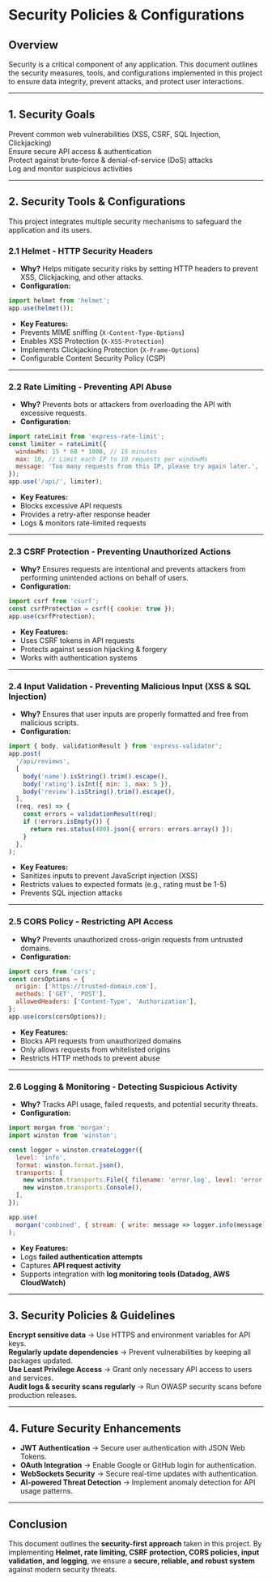 # **Security Policies & Configurations**

## **Overview**

Security is a critical component of any application. This document outlines the
security measures, tools, and configurations implemented in this project to
ensure data integrity, prevent attacks, and protect user interactions.

---

## **1. Security Goals**

Prevent common web vulnerabilities (XSS, CSRF, SQL Injection, Clickjacking)  
 Ensure secure API access & authentication  
 Protect against brute-force & denial-of-service (DoS) attacks  
 Log and monitor suspicious activities

---

## **2. Security Tools & Configurations**

This project integrates multiple security mechanisms to safeguard the
application and its users.

### **2.1 Helmet - HTTP Security Headers**

- **Why?** Helps mitigate security risks by setting HTTP headers to prevent XSS,
  Clickjacking, and other attacks.
- **Configuration:**

```js
import helmet from 'helmet';
app.use(helmet());
```

- **Key Features:**
- Prevents MIME sniffing (`X-Content-Type-Options`)
- Enables XSS Protection (`X-XSS-Protection`)
- Implements Clickjacking Protection (`X-Frame-Options`)
- Configurable Content Security Policy (CSP)

---

### **2.2 Rate Limiting - Preventing API Abuse**

- **Why?** Prevents bots or attackers from overloading the API with excessive
  requests.
- **Configuration:**

```js
import rateLimit from 'express-rate-limit';
const limiter = rateLimit({
  windowMs: 15 * 60 * 1000, // 15 minutes
  max: 10, // Limit each IP to 10 requests per windowMs
  message: 'Too many requests from this IP, please try again later.',
});
app.use('/api/', limiter);
```

- **Key Features:**
- Blocks excessive API requests
- Provides a retry-after response header
- Logs & monitors rate-limited requests

---

### **2.3 CSRF Protection - Preventing Unauthorized Actions**

- **Why?** Ensures requests are intentional and prevents attackers from
  performing unintended actions on behalf of users.
- **Configuration:**

```js
import csrf from 'csurf';
const csrfProtection = csrf({ cookie: true });
app.use(csrfProtection);
```

- **Key Features:**
- Uses CSRF tokens in API requests
- Protects against session hijacking & forgery
- Works with authentication systems

---

### **2.4 Input Validation - Preventing Malicious Input (XSS & SQL Injection)**

- **Why?** Ensures that user inputs are properly formatted and free from
  malicious scripts.
- **Configuration:**

```js
import { body, validationResult } from 'express-validator';
app.post(
  '/api/reviews',
  [
    body('name').isString().trim().escape(),
    body('rating').isInt({ min: 1, max: 5 }),
    body('review').isString().trim().escape(),
  ],
  (req, res) => {
    const errors = validationResult(req);
    if (!errors.isEmpty()) {
      return res.status(400).json({ errors: errors.array() });
    }
  },
);
```

- **Key Features:**
- Sanitizes inputs to prevent JavaScript injection (XSS)
- Restricts values to expected formats (e.g., rating must be 1-5)
- Prevents SQL injection attacks

---

### **2.5 CORS Policy - Restricting API Access**

- **Why?** Prevents unauthorized cross-origin requests from untrusted domains.
- **Configuration:**

```js
import cors from 'cors';
const corsOptions = {
  origin: ['https://trusted-domain.com'],
  methods: ['GET', 'POST'],
  allowedHeaders: ['Content-Type', 'Authorization'],
};
app.use(cors(corsOptions));
```

- **Key Features:**
- Blocks API requests from unauthorized domains
- Only allows requests from whitelisted origins
- Restricts HTTP methods to prevent abuse

---

### **2.6 Logging & Monitoring - Detecting Suspicious Activity**

- **Why?** Tracks API usage, failed requests, and potential security threats.
- **Configuration:**

```js
import morgan from 'morgan';
import winston from 'winston';

const logger = winston.createLogger({
  level: 'info',
  format: winston.format.json(),
  transports: [
    new winston.transports.File({ filename: 'error.log', level: 'error' }),
    new winston.transports.Console(),
  ],
});

app.use(
  morgan('combined', { stream: { write: message => logger.info(message) } }),
);
```

- **Key Features:**
- Logs **failed authentication attempts**
- Captures **API request activity**
- Supports integration with **log monitoring tools (Datadog, AWS CloudWatch)**

---

## **3. Security Policies & Guidelines**

**Encrypt sensitive data** → Use HTTPS and environment variables for API keys.  
 **Regularly update dependencies** → Prevent vulnerabilities by keeping all
packages updated.  
 **Use Least Privilege Access** → Grant only necessary API access to users and
services.  
 **Audit logs & security scans regularly** → Run OWASP security scans before
production releases.

---

## **4. Future Security Enhancements**

- **JWT Authentication** → Secure user authentication with JSON Web Tokens.
- **OAuth Integration** → Enable Google or GitHub login for authentication.
- **WebSockets Security** → Secure real-time updates with authentication.
- **AI-powered Threat Detection** → Implement anomaly detection for API usage
  patterns.

---

## **Conclusion**

This document outlines the **security-first approach** taken in this project. By
implementing **Helmet, rate limiting, CSRF protection, CORS policies, input
validation, and logging**, we ensure a **secure, reliable, and robust system**
against modern security threats.

